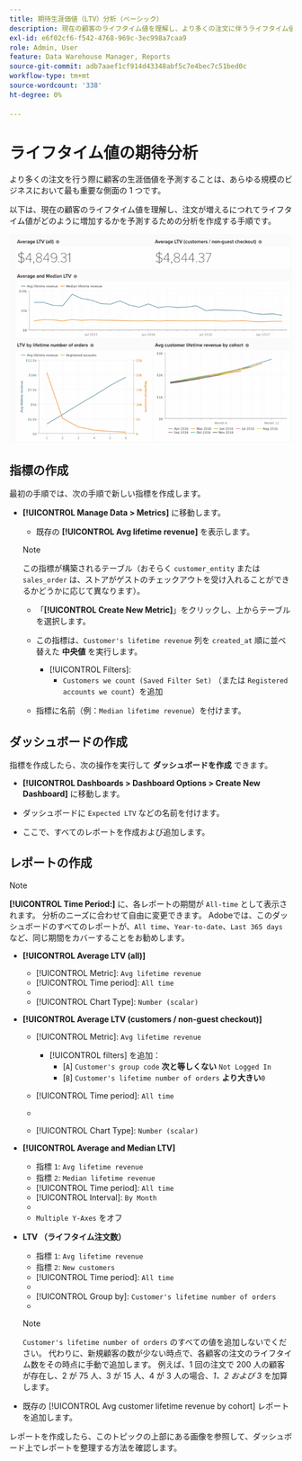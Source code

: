 ```yaml
---
title: 期待生涯価値（LTV）分析（ベーシック）
description: 現在の顧客のライフタイム値を理解し、より多くの注文に伴うライフタイム値の増大方法を予測するための分析を作成する方法を説明します。
exl-id: e6f02cf6-f542-4768-969c-3ec998a7caa9
role: Admin, User
feature: Data Warehouse Manager, Reports
source-git-commit: adb7aaef1cf914d43348abf5c7e4bec7c51bed0c
workflow-type: tm+mt
source-wordcount: '338'
ht-degree: 0%

---
```


# ライフタイム値の期待分析

より多くの注文を行う際に顧客の生涯価値を予測することは、あらゆる規模のビジネスにおいて最も重要な側面の 1 つです。

以下は、現在の顧客のライフタイム値を理解し、注文が増えるにつれてライフタイム値がどのように増加するかを予測するための分析を作成する手順です。

![ 期待されるライフタイム値 ](../../assets/expected_ltv_720.png)

## 指標の作成

最初の手順では、次の手順で新しい指標を作成します。
* **[!UICONTROL Manage Data > Metrics]** に移動します。
   * 既存の **[!UICONTROL Avg lifetime revenue]** を表示します。

  >[!NOTE]
  >
  >この指標が構築されるテーブル（おそらく `customer_entity` または `sales_order` は、ストアがゲストのチェックアウトを受け入れることができるかどうかに応じて異なります）。

   * 「**[!UICONTROL Create New Metric]**」をクリックし、上からテーブルを選択します。
   * この指標は、`Customer's lifetime revenue` 列を `created_at` 順に並べ替えた **中央値** を実行します。
      * [!UICONTROL Filters]:
         * `Customers we count (Saved Filter Set)` （または `Registered accounts we count`）を追加

   * 指標に名前（例：`Median lifetime revenue`）を付けます。

## ダッシュボードの作成

指標を作成したら、次の操作を実行して **ダッシュボードを作成** できます。
* **[!UICONTROL Dashboards > Dashboard Options > Create New Dashboard]** に移動します。
* ダッシュボードに `Expected LTV` などの名前を付けます。

* ここで、すべてのレポートを作成および追加します。

## レポートの作成

>[!NOTE]
>
>**[!UICONTROL Time Period:]** に、各レポートの期間が `All-time` として表示されます。 分析のニーズに合わせて自由に変更できます。 Adobeでは、このダッシュボードのすべてのレポートが、`All time`、`Year-to-date`、`Last 365 days` など、同じ期間をカバーすることをお勧めします。

* **[!UICONTROL Average LTV (all)]**
   * [!UICONTROL Metric]: `Avg lifetime revenue`
   * [!UICONTROL Time period]: `All time`
   * 
     [!UICONTROL 間隔]: `None`
   * [!UICONTROL Chart Type]: `Number (scalar)`

* **[!UICONTROL Average LTV (customers / non-guest checkout)]**
   * [!UICONTROL Metric]: `Avg lifetime revenue`
      * [!UICONTROL filters] を追加：
         * [`A`] `Customer's group code` **次と等しくない** `Not Logged In`
         * [`B`] `Customer's lifetime number of orders` **より大きい**`0`

   * [!UICONTROL Time period]: `All time`
   * 
     [!UICONTROL 間隔]: `None`
   * [!UICONTROL Chart Type]: `Number (scalar)`

* **[!UICONTROL Average and Median LTV]**
   * 指標 `1`: `Avg lifetime revenue`
   * 指標 `2`: `Median lifetime revenue`
   * [!UICONTROL Time period]: `All time`
   * [!UICONTROL Interval]: `By Month`
   * 
     [!UICONTROL グラフ タイプ]: `Line`
   * `Multiple Y-Axes` をオフ

* **LTV （ライフタイム注文数）**
   * 指標 `1`: `Avg lifetime revenue`
   * 指標 `2`: `New customers`
   * [!UICONTROL Time period]: `All time`
   * 
     [!UICONTROL 間隔]: `None`
   * [!UICONTROL Group by]: `Customer's lifetime number of orders`
   * 
     [!UICONTROL グラフ タイプ]: `Line`

  >[!NOTE]
  >
  >`Customer's lifetime number of orders` のすべての値を追加しないでください。 代わりに、新規顧客の数が少ない時点で、各顧客の注文のライフタイム数をその時点に手動で追加します。 例えば、1 回の注文で 200 人の顧客が存在し、2 が 75 人、3 が 15 人、4 が 3 人の場合、*1、2 および 3* を加算します。

* 既存の [!UICONTROL Avg customer lifetime revenue by cohort] レポートを追加します。

レポートを作成したら、このトピックの上部にある画像を参照して、ダッシュボード上でレポートを整理する方法を確認します。
